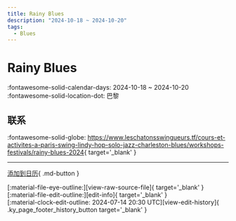 ```yaml
---
title: Rainy Blues
description: "2024-10-18 ~ 2024-10-20"
tags:
  - Blues
---
```


# Rainy Blues 

:fontawesome-solid-calendar-days: 2024-10-18 ~ 2024-10-20  
:fontawesome-solid-location-dot: 巴黎  

## 联系

:fontawesome-solid-globe: <https://www.leschatonsswingueurs.tf/cours-et-activites-a-paris-swing-lindy-hop-solo-jazz-charleston-blues/workshops-festivals/rainy-blues-2024>{ target='_blank' }  

---

[添加到日历](https://swing.news/ics/zh-Hans/2024/fr_FR/rainy-blues-2024.ics){ .md-button }

<div class="ky_page_footer" markdown>
<div class="ky_page_footer_trailing" markdown="span">
[:material-file-eye-outline:][view-raw-source-file]{ target='_blank' }
[:material-file-edit-outline:][edit-info]{ target='_blank' }
</div>
<div class="ky_page_footer_leading" markdown="span">
[:material-clock-edit-outline: 2024-07-14 20:30 UTC][view-edit-history]{ .ky_page_footer_history_button target='_blank' }
</div>
</div>

[view-raw-source-file]: https://github.com/swingdance/events/blob/main/2024/fr_FR/rainy-blues-2024.json "查看原始源文件"
[edit-info]: https://github.com/swingdance/events/issues/new?assignees=&labels=update+event&projects=&template=03-update_entity.yml&title=%5B2024%2Ffr_FR%5D%20Rainy%20Blues&region=fr_FR&year=2024&id=rainy-blues-2024&name=Rainy%20Blues&org_id= "编辑信息"

[view-edit-history]: https://github.com/swingdance/events/commits/main/2024/fr_FR/rainy-blues-2024.json "查看编辑历史"
